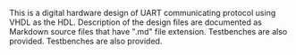 This is a digital hardware design of UART communicating protocol using VHDL as the HDL. 
Description of the design files are documented as Markdown source files that have ".md" file extension. Testbenches are also provided. 
Testbenches are also provided.
